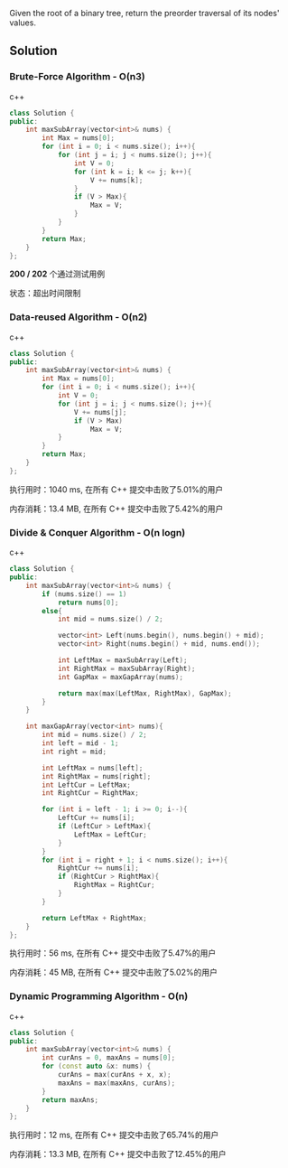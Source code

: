 Given the root of a binary tree, return the preorder traversal of its nodes' values.

## Solution

### Brute-Force Algorithm - O(n3)

c++

```c++
class Solution {
public:
    int maxSubArray(vector<int>& nums) {
        int Max = nums[0];
        for (int i = 0; i < nums.size(); i++){
            for (int j = i; j < nums.size(); j++){
                int V = 0;
                for (int k = i; k <= j; k++){
                    V += nums[k];
                }
                if (V > Max){
                    Max = V;
                }
            }
        }
        return Max;
    }
};
```
**200 / 202** 个通过测试用例

状态：超出时间限制

### Data-reused Algorithm - O(n2)

c++

```c++
class Solution {
public:
    int maxSubArray(vector<int>& nums) {
        int Max = nums[0];
        for (int i = 0; i < nums.size(); i++){
            int V = 0;
            for (int j = i; j < nums.size(); j++){
                V += nums[j];
                if (V > Max)
                    Max = V;
            }
        }
        return Max;
    }
};
```

执行用时：1040 ms, 在所有 C++ 提交中击败了5.01%的用户

内存消耗：13.4 MB, 在所有 C++ 提交中击败了5.42%的用户

### Divide & Conquer Algorithm - O(n logn)

c++

```c++
class Solution {
public:
    int maxSubArray(vector<int>& nums) {
        if (nums.size() == 1)
            return nums[0];
        else{
            int mid = nums.size() / 2;

            vector<int> Left(nums.begin(), nums.begin() + mid);
            vector<int> Right(nums.begin() + mid, nums.end());

            int LeftMax = maxSubArray(Left);
            int RightMax = maxSubArray(Right);
            int GapMax = maxGapArray(nums);

            return max(max(LeftMax, RightMax), GapMax);
        }
    }

    int maxGapArray(vector<int> nums){
        int mid = nums.size() / 2;
        int left = mid - 1;
        int right = mid;

        int LeftMax = nums[left];
        int RightMax = nums[right];
        int LeftCur = LeftMax;
        int RightCur = RightMax;

        for (int i = left - 1; i >= 0; i--){
            LeftCur += nums[i];
            if (LeftCur > LeftMax){
                LeftMax = LeftCur;
            }
        }
        for (int i = right + 1; i < nums.size(); i++){
            RightCur += nums[i];
            if (RightCur > RightMax){
                RightMax = RightCur;
            }
        }

        return LeftMax + RightMax;        
    }
};
```

执行用时：56 ms, 在所有 C++ 提交中击败了5.47%的用户

内存消耗：45 MB, 在所有 C++ 提交中击败了5.02%的用户

### Dynamic Programming Algorithm - O(n)

c++

```c++
class Solution {
public:
    int maxSubArray(vector<int>& nums) {
        int curAns = 0, maxAns = nums[0];
        for (const auto &x: nums) {
            curAns = max(curAns + x, x);
            maxAns = max(maxAns, curAns);
        }
        return maxAns;
    }
};
```

执行用时：12 ms, 在所有 C++ 提交中击败了65.74%的用户

内存消耗：13.3 MB, 在所有 C++ 提交中击败了12.45%的用户
